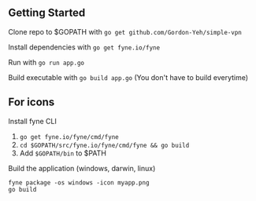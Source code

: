 ## Getting Started

Clone repo to $GOPATH with `go get github.com/Gordon-Yeh/simple-vpn`

Install dependencies with `go get fyne.io/fyne`

Run with `go run app.go`

Build executable with `go build app.go`
(You don't have to build everytime)

## For icons
Install fyne CLI
1. `go get fyne.io/fyne/cmd/fyne`
2. `cd $GOPATH/src/fyne.io/fyne/cmd/fyne && go build`
3. Add `$GOPATH/bin` to $PATH 

Build the application (windows, darwin, linux)
```
fyne package -os windows -icon myapp.png
go build
```
